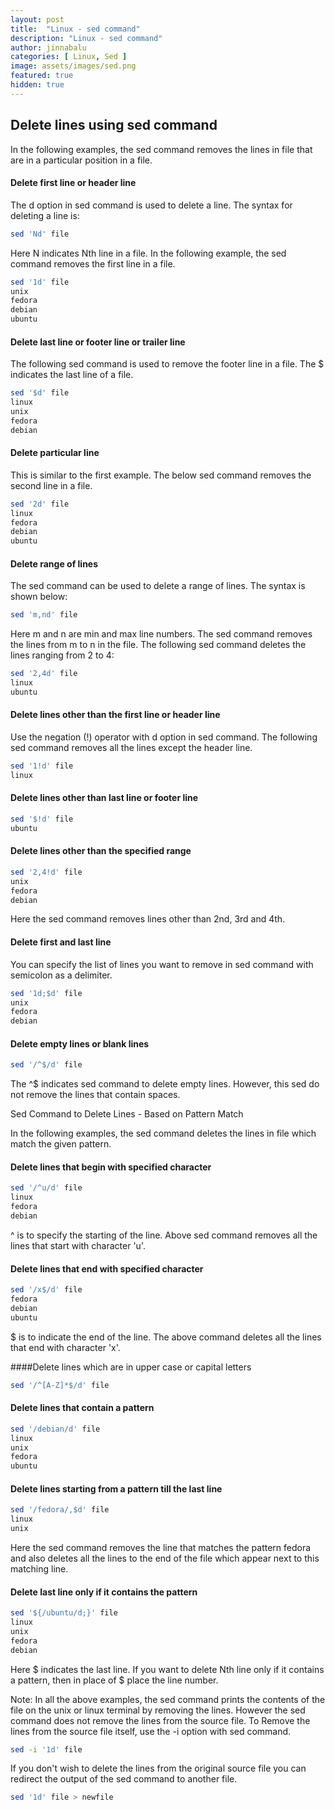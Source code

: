 ```yaml
---
layout: post
title:  "Linux - sed command"
description: "Linux - sed command"
author: jinnabalu
categories: [ Linux, Sed ]
image: assets/images/sed.png
featured: true
hidden: true
---
```


## Delete lines using sed command

In the following examples, the sed command removes the lines in file that are in a particular position in a file. 

#### Delete first line or header line

The d option in sed command is used to delete a line. The syntax for deleting a line is: 
```bash
sed 'Nd' file
```

Here N indicates Nth line in a file. In the following example, the sed command removes the first line in a file. 
```bash
sed '1d' file
unix
fedora
debian
ubuntu
```

#### Delete last line or footer line or trailer line

The following sed command is used to remove the footer line in a file. The $ indicates the last line of a file. 
```bash
sed '$d' file
linux
unix
fedora
debian
```

#### Delete particular line

This is similar to the first example. The below sed command removes the second line in a file. 
```bash
sed '2d' file
linux
fedora
debian
ubuntu
```

#### Delete range of lines

The sed command can be used to delete a range of lines. The syntax is shown below: 
```bash
sed 'm,nd' file
```

Here m and n are min and max line numbers. The sed command removes the lines from m to n in the file. The following sed command deletes the lines ranging from 2 to 4: 
```bash
sed '2,4d' file
linux
ubuntu
```

#### Delete lines other than the first line or header line

Use the negation (!) operator with d option in sed command. The following sed command removes all the lines except the header line. 
```bash
sed '1!d' file
linux
```

#### Delete lines other than last line or footer line
```bash
sed '$!d' file
ubuntu
```

#### Delete lines other than the specified range
```bash
sed '2,4!d' file
unix
fedora
debian
```

Here the sed command removes lines other than 2nd, 3rd and 4th. 

#### Delete first and last line

You can specify the list of lines you want to remove in sed command with semicolon as a delimiter. 
```bash
sed '1d;$d' file
unix
fedora
debian
```

#### Delete empty lines or blank lines
```bash
sed '/^$/d' file
```

The ^$ indicates sed command to delete empty lines. However, this sed do not remove the lines that contain spaces. 

Sed Command to Delete Lines - Based on Pattern Match

In the following examples, the sed command deletes the lines in file which match the given pattern. 

#### Delete lines that begin with specified character
```bash
sed '/^u/d' file
linux
fedora
debian
```

^ is to specify the starting of the line. Above sed command removes all the lines that start with character 'u'. 

#### Delete lines that end with specified character
```bash 
sed '/x$/d' file
fedora
debian
ubuntu
```

$ is to indicate the end of the line. The above command deletes all the lines that end with character 'x'. 

####Delete lines which are in upper case or capital letters

```bash
sed '/^[A-Z]*$/d' file
```

#### Delete lines that contain a pattern
```bash
sed '/debian/d' file
linux
unix
fedora
ubuntu
```

#### Delete lines starting from a pattern till the last line
```bash
sed '/fedora/,$d' file
linux
unix
```

Here the sed command removes the line that matches the pattern fedora and also deletes all the lines to the end of the file which appear next to this matching line. 

#### Delete last line only if it contains the pattern
```bash
sed '${/ubuntu/d;}' file
linux
unix
fedora
debian
```

Here $ indicates the last line. If you want to delete Nth line only if it contains a pattern, then in place of $ place the line number. 

Note: In all the above examples, the sed command prints the contents of the file on the unix or linux terminal by removing the lines. However the sed command does not remove the lines from the source file. To Remove the lines from the source file itself, use the -i option with sed command. 
```bash
sed -i '1d' file
```

If you don't wish to delete the lines from the original source file you can redirect the output of the sed command to another file. 
```bash
sed '1d' file > newfile
```